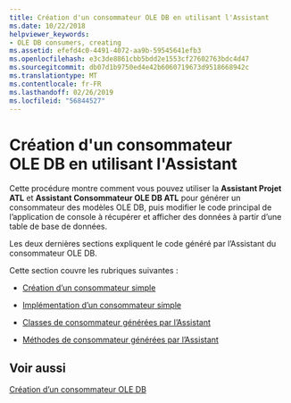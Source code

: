 ```yaml
---
title: Création d'un consommateur OLE DB en utilisant l'Assistant
ms.date: 10/22/2018
helpviewer_keywords:
- OLE DB consumers, creating
ms.assetid: efefd4c0-4491-4072-aa9b-59545641efb3
ms.openlocfilehash: e3c3de8861cbb5bdd2e1553cf27602763bdc4d47
ms.sourcegitcommit: db07d1b9750ed4e42b6060719673d9518668942c
ms.translationtype: MT
ms.contentlocale: fr-FR
ms.lasthandoff: 02/26/2019
ms.locfileid: "56844527"
---
```

# <a name="creating-an-ole-db-consumer-using-a-wizard"></a>Création d'un consommateur OLE DB en utilisant l'Assistant

Cette procédure montre comment vous pouvez utiliser la **Assistant Projet ATL** et **Assistant Consommateur OLE DB ATL** pour générer un consommateur des modèles OLE DB, puis modifier le code principal de l’application de console à récupérer et afficher des données à partir d’une table de base de données.

Les deux dernières sections expliquent le code généré par l’Assistant du consommateur OLE DB.

Cette section couvre les rubriques suivantes :

- [Création d’un consommateur simple](../../data/oledb/creating-a-simple-consumer.md)

- [Implémentation d’un consommateur simple](../../data/oledb/implementing-a-simple-consumer.md)

- [Classes de consommateur générées par l’Assistant](../../data/oledb/consumer-wizard-generated-classes.md)

- [Méthodes de consommateur générées par l’Assistant](../../data/oledb/consumer-wizard-generated-methods.md)

## <a name="see-also"></a>Voir aussi

[Création d’un consommateur OLE DB](../../data/oledb/creating-an-ole-db-consumer.md)
